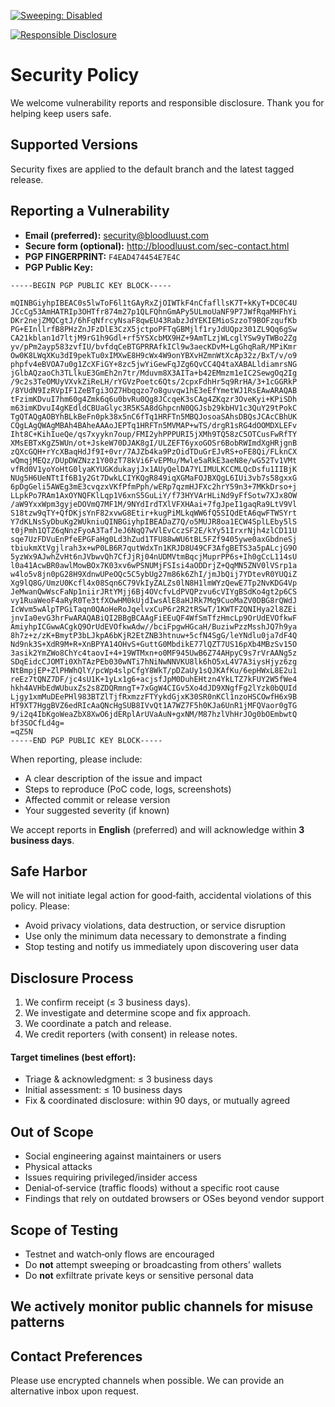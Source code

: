 [![Sweeping: Disabled](https://img.shields.io/badge/Sweeping-Disabled%20by%20default-lightgrey)](#purpose-ethics--safe-use)

[![Responsible Disclosure](https://img.shields.io/badge/Security-Responsible%20Disclosure-blue)](SECURITY.md)
# Security Policy

We welcome vulnerability reports and responsible disclosure. Thank you for helping keep users safe.

## Supported Versions
Security fixes are applied to the default branch and the latest tagged release.

## Reporting a Vulnerability
- **Email (preferred):** security@bloodluust.com
- **Secure form (optional):** http://bloodluust.com/sec-contact.html
- **PGP FINGERPRINT:**   ```F4EAD474454E7E4C```
- **PGP Public Key:**
```
-----BEGIN PGP PUBLIC KEY BLOCK-----

mQINBGiyhpIBEAC0s5lwToF6l1tGAyRxZjOIWTkF4nCfafllsK7T+kKyT+DC0C4U
JCcCg53AmHATRIp3OHTfr874m27p1QLFQhnGmAPy5ULmoUaNF9P7JWfRqaMHFhYi
DKr2nejZMQCgtJ/6hFqNfrcyNsaF8qwEU43RabzJdYEKIEMioSzzoT9BOFzqufKb
PG+EInllrfB8PHzZnJFzDlE3CzX5jctpoPFTqGBMjlf1ryJdUQpz301ZL9Qq6gSw
CA21kblan1d7ltjM9rG1h9Gdl+rf5YSXcbMX9HZ+9AmTLzjWLcglYSw9yTWBo2Zg
yv/pPm2ayp583zvfIU/bvfdqCeBTGPRRAfkICl9w3aecKDvM+LgGhqRaR/MPiKmr
Ow0K8LWqXKu3dI9pekTu0xIMXwE8H9cWx4W9onYBXvHZmnWtXcAp32z/BxT/v/o9
phpfv4eBVOA7u0g1ZcXFiGY+8zc5jwYiGewFqJZg6QvCC4Q4taXABALldiamrsNG
jGlbAQzaoCh3TLlkuE3GmEh2n7tr/Mduvm8X3AITa+b42EMmzm1eIC2SewgOq2Ig
/9c2s3TeOMUyVXvkZiReLH/rYGVzPoetc6Qts/2cpxFdhHr5q9RrHA/3+1cGGRkP
/8YUdN9IzRVpIF1ZeBTgi3OZ7Hbqqzo7o8guvqw1hE3eEfYmetWJ1RsEAwARAQAB
tFzimKDvuI7hm60g4Zmk6q6u0bvRu0Qg8JCcqeK3sCAg4ZKqzr3OveKyi+KPiSDh
m63imKDvuI4gKEdldCBUaGlyc3R5KSA8dGhpcnN0QGJsb29kbHV1c3QuY29tPokC
TgQTAQgAOBYhBLkBeFn0pk38x5nC6fTq1HRFTn5MBQJosoaSAhsDBQsJCAcCBhUK
CQgLAgQWAgMBAh4BAheAAAoJEPTq1HRFTn5MVMAP+wTS/drgR1sRG4dOOMDXLEFv
Iht8C+KihIueQe/qs7xyykn7oup/FMI2yhPPPURI5jXMh9TQ58zC5OTCusFwRfTY
XMsEBTxKgZ5WUn/ot+JskeW70DJAK8gI/ULZEFT6yxoGOSr6BobRWImdXgHRjgnB
zQXcGQH+rYcXBaqHdJf9I+0vr/7AJZb4ka9PzOidTDuGrEJvRS+oFE8Qi/FLknCX
wQmqjMEQz/DUpDWZNzz1Y00zT78kVi6FvEPMu/Mwle5aRkE3aeN8e/wG52Tv1VMt
vfRd0V1yoYoHtG0lyaKYUGKdukayjJx1AUyQelDA7YLIMULKCCMLQcDsfu1IIBjK
NUg5H6UeNTtIf6B1y2Gt7DwkLCIYKQgR849iqXGMaFOJBXQgL6IUi3vb7s58gxxG
6pDgGeli5AWEg3mE3cvqzxVKfPfmPph/wERp7qzmHJFXc2hrY59n3+7MKkDrso+j
LLpkPo7RAm1AxOYNQFKlLqp1V6xnS5GuLiY/f73HYVArHLiNd9yFfSotw7XJx8OW
/aW9YxxWpm3gyjeDOVmQ7MF1M/9NYdIrdTXlVFXHAai+7fgJpeI1gaqRa9LtV9Vl
S18tzw9qTY+QfDKjsYnF82xvwG8Etir+kugPiMLkqWW6fQ5SIQdEtA6qwFTWSYrt
Y7dKLNsSyDbuKg2WUkniuQINBGiyhpIBEADaZ7Q/o5MUJR8oa1ECW4SplLEby5lS
t0jPmh1QTZ6qNnzFyoA3TafJeJ6NqQ7wVlEvCczSF2E/kYy51IrxrNjh4zlCD11U
sqe7UzFDVuEnPfeEPGFaHg0Ld3hZud1TFU88wWU6tBL5FZf9405ywe0axGbdneSj
tbiukmXtVgjlrah3x+wP0LB6R7qutWdxTn1KRJD8U49CF3AfgBETS3a5pALcjG9O
5yzWx9AJwhZvHt6nJVbwvQh7CfJjRj04nUDMVtmBqcjMuprPP6s+Ih0gCcL114sU
l0a41AcwBR0awlMowBOx7K03xv6wPSNUMjFSIsi4aODDrjZ+QqMN5ZNV0lVSrp1a
w4lo5v8jn0pG28H9XdnwUPeOQc5C5ybUg27m86k6ZhI/jmJbQij7YDtevR0YUQiZ
Xg9lQ8G/UmzU0Kcfl4x08Sqn6C79VkIyZALZs0lN8H1lmWYzQewE7Tp2NvKDG4Vp
JeMwanQwWscFaNp1niirJRtYMjj6Bj4OVcfvLdPVQPzvu6cVIYgBSdKo4gt2p6CS
vy1RuaWeoF4aRyR0Te3tfXOwHM0kUjdIwsAlE8aHJRk7Mq9CuoMaZV0DBG8rQWdJ
IcWvm5wAlpTPGiTaqn0QAoHeRoJqelvxCuP6r2R2tRSwT/1KWTFZQNIHya2l8ZEi
jnvIa0evG3hrFwARAQABiQI2BBgBCAAgFiEEuQF4WfSmTfzHmcLp9OrUdEVOfkwF
AmiyhpICGwwACgkQ9OrUdEVOfkwAdw//bciFpgwHGcaH/BuziwPzzMsshJQ7h9ya
8h7z+z/zK+BmytP3bLJkpA6bKjR2EtZNB3htnuw+5cfN4SgG/leYNdlu0ja7dF4Q
Nd9nk3S+XdR9M+R+XnBPYA14OHvS+GuttG0MbdikE77lQZT7US16pXb4MBzSv15O
3asik2YmZWo8ChYc4taovI+4+19WTMxn+o0MF945UwB6Z74AHpyC9s7rVrAANg5z
SDqEidcCJOMTi0XhTAzPEb030wNTi7hNiNwNNVKU8lk6hO5xL4V7A3iysHjyz6zg
NtBmpjEP+ZlPHWhQlY/pcWp4slpCfgY8WkT/pDZaUy1sQJKAfKu/6epHWxL8E2u1
reEz7tQNZ7DF/jc4sU1K+1yLx1g6+acjsfJpM0DuhEHtzn4YkLTZ7kFUY2W5fWe4
hkh4AVHbEdWUbuxZs2s8ZDQRmngT+7xGgW4CIGv5Xo4dJD9XNgfFg2lYzk0bQUId
Ljgy1xmMuDEePHl983BTZlTjfRxmzzFTYykdGjxK30SR0nKCl1nzoHSCOwfH6x9B
HT9XT7HggBVZ6edRIcAaQNcHgSUB8IVvQt1A7WZ7F5h0KJa6UnR1jMFQVaor0gTG
9/i2q4IbKgoWeaZbX8XwO6jdERplArUVaAuN+gxNM/M87hzlVhHrJOg0bOEmbwtQ
bf3SOCfLd4g=
=qZ5N
-----END PGP PUBLIC KEY BLOCK-----
```

When reporting, please include:
- A clear description of the issue and impact
- Steps to reproduce (PoC code, logs, screenshots)
- Affected commit or release version
- Your suggested severity (if known)

We accept reports in **English** (preferred) and will acknowledge within **3 business days**.

## Safe Harbor
We will not initiate legal action for good‑faith, accidental violations of this policy. Please:
- Avoid privacy violations, data destruction, or service disruption
- Use only the minimum data necessary to demonstrate a finding
- Stop testing and notify us immediately upon discovering user data

## Disclosure Process
1. We confirm receipt (≤ 3 business days).
2. We investigate and determine scope and fix approach.
3. We coordinate a patch and release.
4. We credit reporters (with consent) in release notes.

####    Target timelines (best effort):
- Triage & acknowledgment: ≤ 3 business days  
- Initial assessment: ≤ 10 business days  
- Fix & coordinated disclosure: within 90 days, or mutually agreed

## Out of Scope
- Social engineering against maintainers or users
- Physical attacks
- Issues requiring privileged/insider access
- Denial‑of‑service (traffic floods) without a specific root cause
- Findings that rely on outdated browsers or OSes beyond vendor support

## Scope of Testing
- Testnet and watch‑only flows are encouraged
- Do **not** attempt sweeping or broadcasting from others’ wallets
- Do **not** exfiltrate private keys or sensitive personal data
##    We actively monitor public channels for misuse patterns

## Contact Preferences
Please use encrypted channels when possible. We can provide an alternative inbox upon request.

